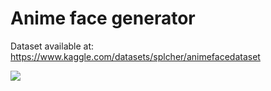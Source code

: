 # Anime face generator

Dataset available at: <https://www.kaggle.com/datasets/splcher/animefacedataset>

![](dcgan.gif)